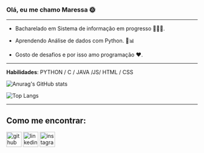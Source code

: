 ### Olá, eu me chamo __Maressa__ 🌞
___
- Bacharelado em Sistema de informação em progresso 👩🏽‍💻.

- Aprendendo Análise de dados com Python. 🐍📊

- Gosto de desafios e por isso amo programação ❤.
___
__Habilidades__: PYTHON / C / JAVA /JS/ HTML / CSS

![Anurag's GitHub stats](https://github-readme-stats.vercel.app/api?username=maressakaren&show_icons=true&theme=radical)

![Top Langs](https://github-readme-stats.vercel.app/api/top-langs/?username=maressakaren&layout=compact)  
___
## __Como me encontrar:__

[<img src='https://cdn.jsdelivr.net/npm/simple-icons@3.0.1/icons/github.svg' alt='github' height='40'>](https://github.com/maressakaren)  [<img src='https://cdn.jsdelivr.net/npm/simple-icons@3.0.1/icons/linkedin.svg' alt='linkedin' height='40'>](https://www.linkedin.com/in/https://www.linkedin.com/in/maressa-silva-5b0364225//)  [<img src='https://cdn.jsdelivr.net/npm/simple-icons@3.0.1/icons/instagram.svg' alt='instagram' height='40'>](https://www.instagram.com/https://www.instagram.com/maressa_ks//)  

